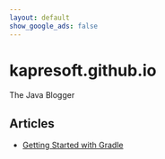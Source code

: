 ```yaml
---
layout: default
show_google_ads: false
---
```


# kapresoft.github.io
The Java Blogger

## Articles

* [Getting Started with Gradle](getting-started-with-gradle)


